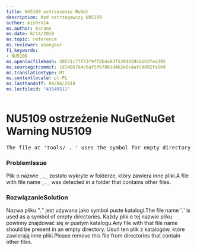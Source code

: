```yaml
---
title: NU5109 ostrzeżenie NuGet
description: Kod ostrzegawczy NU5109
author: mishra14
ms.author: karann
ms.date: 8/14/2018
ms.topic: reference
ms.reviewer: anangaur
f1_keywords:
- NU5109
ms.openlocfilehash: 20571c7ff73f9ff2b4a93f5394439cbbb3fea395
ms.sourcegitcommit: 1d1406764c6af5fb7801d462e0c4afc9092fa569
ms.translationtype: MT
ms.contentlocale: pl-PL
ms.lasthandoff: 09/04/2018
ms.locfileid: "43549511"
---
```

# <a name="nuget-warning-nu5109"></a><span data-ttu-id="bc305-103">NU5109 ostrzeżenie NuGet</span><span class="sxs-lookup"><span data-stu-id="bc305-103">NuGet Warning NU5109</span></span>
<pre>The file at 'tools/_._' uses the symbol for empty directory '_._', but it is present in a directory that contains other files. Please remove this file from directories that contain other files.</pre>

### <a name="issue"></a><span data-ttu-id="bc305-104">Problem</span><span class="sxs-lookup"><span data-stu-id="bc305-104">Issue</span></span>

<span data-ttu-id="bc305-105">Plik o nazwie `_._` zostało wykryte w folderze, który zawiera inne pliki.</span><span class="sxs-lookup"><span data-stu-id="bc305-105">A file with file name `_._` was detected in a folder that contains other files.</span></span>


### <a name="solution"></a><span data-ttu-id="bc305-106">Rozwiązanie</span><span class="sxs-lookup"><span data-stu-id="bc305-106">Solution</span></span>

 <span data-ttu-id="bc305-107">Nazwa pliku "_._" jest używana jako symbol puste katalogi.</span><span class="sxs-lookup"><span data-stu-id="bc305-107">The file name '_._' is used as a symbol of empty directories.</span></span> <span data-ttu-id="bc305-108">Każdy plik o tej nazwie pliku powinny znajdować się w pustym katalogu.</span><span class="sxs-lookup"><span data-stu-id="bc305-108">Any file with that file name should be present in an empty directory.</span></span> <span data-ttu-id="bc305-109">Usuń ten plik z katalogów, które zawierają inne pliki.</span><span class="sxs-lookup"><span data-stu-id="bc305-109">Please remove this file from directories that contain other files.</span></span>

